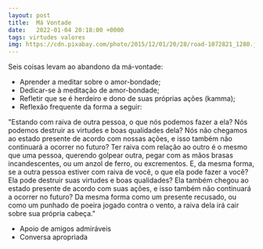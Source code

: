 ```yaml
---
layout: post
title:  Má Vontade
date:   2022-01-04 20:18:00 +0000
tags: virtudes valores
img: https://cdn.pixabay.com/photo/2015/12/01/20/28/road-1072821_1280.jpg
---
```


Seis coisas levam ao abandono da má-vontade:

- Aprender a meditar sobre o amor-bondade;
- Dedicar-se à meditação de amor-bondade;
- Refletir que se é herdeiro e dono de suas próprias ações (kamma);
- Reflexão frequente da forma a seguir:

"Estando com raiva de outra pessoa, o que nós podemos fazer a ela? Nós podemos destruir as virtudes e boas qualidades dela? Nós não chegamos ao estado presente de acordo com nossas ações, e isso também não continuará a ocorrer no futuro? Ter raiva com relação ao outro é o mesmo que uma pessoa, querendo golpear outra, pegar com as mãos brasas incandescentes, ou um anzol de ferro, ou excrementos. E, da mesma forma, se a outra pessoa estiver com raiva de você, o que ela pode fazer a você? Ela pode destruir suas virtudes e boas qualidades? Ela também chegou ao estado presente de acordo com suas ações, e isso também não continuará a ocorrer no futuro? Da mesma forma como um presente recusado, ou como um punhado de poeira jogado contra o vento, a raiva dela irá cair sobre sua própria cabeça."

- Apoio de amigos admiráveis
- Conversa apropriada
